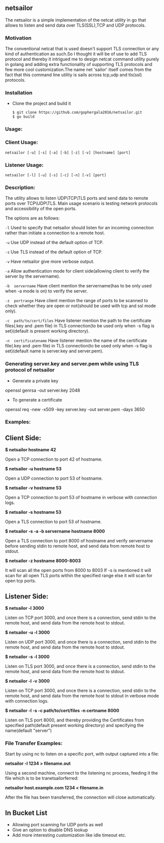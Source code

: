 ## netsailor
The netsailor is a simple implementation of the netcat utility in go that allows to listen and send data over TLS(SSL),TCP and UDP protocols.

### Motivation
The conventional netcat that is used doesn't support TLS connection or any kind of authentication as such.So I thought it will be of use to add TLS protocol and thereby it intrigued me to design netcat command utility purely in golang and adding extra functionality of supporting TLS protocols and few more cool customization.The name net 'sailor' itself comes from the fact that this command line utility is sails across tcp,udp and tls(ssl) protocols.

### Installation

- Clone the project and build it

  ```
  $ git clone https://github.com/gophergala2016/netsailor.git
  $ go build
  ```

### Usage:

### Client Usage:

```
netsailor [-u] [-s] [-a] [-b] [-z] [-v] [hostname] [port]
```
### Listener Usage:

```
netsailor [-l] [-u] [-s] [-c] [-n] [-v] [port]
```

### Description:

The utility allows to listen UDP\TCP\TLS ports and send data to remote ports over TCP\UDP\TLS. Main usage scenario is testing network protocols and accessibility of the open ports.

The options are as follows:

``` -l ```
	Used to specify that netsailor should listen for an incoming connection rather than initiate a connection to a remote host.

``` -u ```
	Use UDP instead of the default option of TCP.

``` -s ```
	Use TLS instead of the default option of TCP.

``` -v ```
	Have netsailor give more verbose output.

``` -a ```
	Allow authentication mode for client side(allowing client to verify the server by the servername).

``` -b  servername ```
	Have client mention the servername(has to be only used when -a mode is on) to verify the server.

``` -z  portrange ```
	Have client mention the range of ports to be scanned to check whether they are open or not(should be used with tcp and ssl mode only).

``` -c  path/to/cert/files ```
	Have listener mention the path to the certificate files(.key and .pem file) in TLS connection(to be used only when -s flag is set)(default is present working directory).

``` -n  certificatename ```
	Have listener mention the name of the certificate file(.key and .pem file) in TLS connection(to be used only when -s flag is set)(default name is server.key and server.pem).

### Generating server.key and server.pem while using TLS protocol of netsailor

- Generate a private key
 
 openssl genrsa -out server.key 2048

- To generate a certificate

 openssl req -new -x509 -key server.key -out server.pem -days 3650

### Examples:

## Client Side:

**$ netsailor hostname 42**

Open a TCP connection to port 42 of hostname.

**$ netsailor -u hostname 53**

Open a UDP connection to port 53 of hostname.

**$ netsailor -v hostname 53**

Open a TCP connection to port 53 of hostname in verbose with connection logs.

**$ netsailor -s hostname 53**

Open a TLS connection to port 53 of hostname.

**$ netsailor -s -a -b servername hostname 8000**

Open a TLS connection to port 8000 of hostname and verify servername before sending stdin to remote host, and send data from remote host to stdout.

**$ netsailor -z hostname 8000-8003**

It will scan all the open ports from 8000 to 8003 If -s is mentioned it will scan for all open TLS ports within the specified range else it will scan for open tcp ports.

## Listener Side:

**$ netsailor -l 3000**

Listen on TCP port 3000, and once there is a connection, send stdin to the remote host, and send data from the remote host to stdout.

**$ netsailor -u -l 3000**

Listen on UDP port 3000, and once there is a connection, send stdin to the remote host, and send data from the remote host to stdout.

**$ netsailor -s -l 3000**

Listen on TLS port 3000, and once there is a connection, send stdin to the remote host, and send data from the remote host to stdout.

**$ netsailor -l -v 3000**

Listen on TCP port 3000, and once there is a connection, send stdin to the remote host, and send data from the remote host to stdout in verbose mode with connection logs.

**$ netsailor -l -s -c path/to/cert/files -n certname 8000**

Listen on TLS port 8000, and thereby providing the Certificates from specified path(default present working directory) and specifying the name(default "server")


### File Transfer Examples:

Start by using nc to listen on a specific port, with output captured into a file:

**netsailor -l 1234 > filename.out**

Using a second machine, connect to the listening nc process, feeding it the file which is to be tranetsailorferred:

**netsailor host.example.com 1234 < filename.in**

After the file has been transferred, the connection will close automatically.

## In Bucket List

- Allowing port scanning for UDP ports as well
- Give an option to disable DNS lookup
- Add more interesting customization like idle timeout etc.
